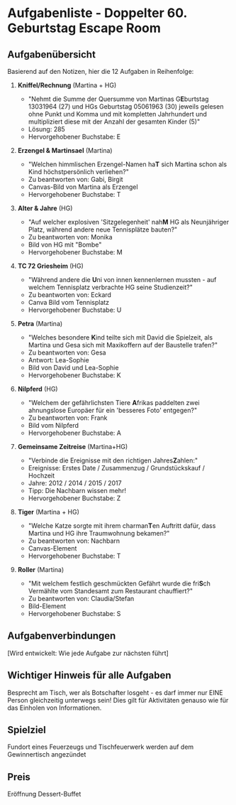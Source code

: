 # Aufgabenliste - Doppelter 60. Geburtstag Escape Room

## Aufgabenübersicht
Basierend auf den Notizen, hier die 12 Aufgaben in Reihenfolge:

1. **Kniffel/Rechnung** (Martina + HG)
   - "Nehmt die Summe der Quersumme von Martinas G**E**burtstag 13031964 (27) und HGs Geburtstag 05061963 (30) jeweils gelesen ohne Punkt und Komma und mit kompletten Jahrhundert und multipliziert diese mit der Anzahl der gesamten Kinder (5)"
   - Lösung: 285
   - Hervorgehobener Buchstabe: E

2. **Erzengel & Martinsael** (Martina)
   - "Welchen himmlischen Erzengel-Namen ha**T** sich Martina schon als Kind höchstpersönlich verliehen?"
   - Zu beantworten von: Gabi, Birgit
   - Canvas-Bild von Martina als Erzengel
   - Hervorgehobener Buchstabe: T
   

4. **Alter & Jahre** (HG)
   - "Auf welcher explosiven 'Sitzgelegenheit' nah**M** HG als Neunjähriger Platz, während andere neue Tennisplätze bauten?"
   - Zu beantworten von: Monika
   - Bild von HG mit "Bombe"
   - Hervorgehobener Buchstabe: M

5. **TC 72 Griesheim** (HG)
   - "Während andere die **U**ni von innen kennenlernen mussten - auf welchem Tennisplatz verbrachte HG seine Studienzeit?"
   - Zu beantworten von: Eckard
   - Canva Bild vom Tennisplatz
   - Hervorgehobener Buchstabe: U

6. **Petra** (Martina)
   - "Welches besondere **K**ind teilte sich mit David die Spielzeit, als Martina und Gesa sich mit Maxikoffern auf der Baustelle trafen?"
   - Zu beantworten von: Gesa
   - Antwort: Lea-Sophie
   - Bild von David und Lea-Sophie
   - Hervorgehobener Buchstabe: K

7. **Nilpferd** (HG)
   - "Welchem der gefährlichsten Tiere **A**frikas paddelten zwei ahnungslose Europäer für ein 'besseres Foto' entgegen?"
   - Zu beantworten von: Frank
   - Bild vom Nilpferd
   - Hervorgehobener Buchstabe: A

8. **Gemeinsame Zeitreise** (Martina+HG)
   - "Verbinde die Ereignisse mit den richtigen Jahres**Z**ahlen:"
   - Ereignisse: Erstes Date / Zusammenzug / Grundstückskauf / Hochzeit
   - Jahre: 2012 / 2014 / 2015 / 2017
   - Tipp: Die Nachbarn wissen mehr!
   - Hervorgehobener Buchstabe: Z

9. **Tiger** (Martina + HG)
   - "Welche Katze sorgte mit ihrem charman**T**en Auftritt dafür, dass Martina und HG ihre Traumwohnung bekamen?"
   - Zu beantworten von: Nachbarn
   - Canvas-Element
   - Hervorgehobener Buchstabe: T

10. **Roller** (Martina)
    - "Mit welchem festlich geschmückten Gefährt wurde die fri**S**ch Vermählte vom Standesamt zum Restaurant chauffiert?"
    - Zu beantworten von: Claudia/Stefan
    - Bild-Element
    - Hervorgehobener Buchstabe: S


## Aufgabenverbindungen
[Wird entwickelt: Wie jede Aufgabe zur nächsten führt]

## Wichtiger Hinweis für alle Aufgaben
Besprecht am Tisch, wer als Botschafter losgeht - es darf immer nur EINE Person gleichzeitig unterwegs sein! Dies gilt für Aktivitäten genauso wie für das Einholen von Informationen.

## Spielziel
Fundort eines Feuerzeugs und Tischfeuerwerk werden auf dem Gewinnertisch angezündet

## Preis
Eröffnung Dessert-Buffet
